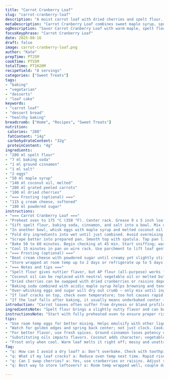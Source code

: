 ```yaml
---
title: "Carrot Cranberry Loaf"
slug: "carrot-cranberry-loaf"
description: "A moist carrot loaf with dried cherries and spelt flour. Sweetened with maple syrup and coconut oil. Cream cheese frosting optional but restores classic tang. Uses baking soda and ground cinnamon for slight warmth. Baking time varies; look for golden crust, and toothpick out clean. Grated carrot texture yields subtle moisture contrast with chewy fruit pieces. Versatile; almonds or pumpkin seeds work if preferred. Can be mixed by hand or electric mixer, but avoid overmixing flour for tender crumb."
metaDescription: "Carrot Cranberry Loaf combines sweet maple syrup, spelt flour, and dried cherries. Moist texture balances earthy flavors with simple techniques."
ogDescription: "Savor Carrot Cranberry Loaf with warm maple, spelt flour, and dried cherries. Moist, flavorful for every occasion."
focusKeyphrase: "Carrot Cranberry Loaf"
date: 2025-08-16
draft: false
image: carrot-cranberry-loaf.png
author: "Kate"
prepTime: PT25M
cookTime: PT55M
totalTime: PT1H20M
recipeYield: "8 servings"
categories: ["Sweet Treats"]
tags:
- "baking"
- "vegetarian"
- "desserts"
- "loaf cake"
keywords:
- "carrot loaf"
- "dessert bread"
- "healthy baking"
breadcrumb: ["Home", "Recipes", "Sweet Treats"]
nutrition: 
 calories: "280"
 fatContent: "14g"
 carbohydrateContent: "32g"
 proteinContent: "4g"
ingredients:
- "280 ml spelt flour"
- "7 ml baking soda"
- "1 ml ground cinnamon"
- "1 ml salt"
- "2 eggs"
- "50 ml maple syrup"
- "140 ml coconut oil, melted"
- "280 ml grated peeled carrots"
- "100 ml dried cherries"
- "=== Frosting (optional) ==="
- "115 g cream cheese, softened"
- "180 ml powdered sugar"
instructions:
- "=== Carrot Cranberry Loaf ==="
- "Preheat oven to 175 °C (350 °F). Center rack. Grease 9 x 5 inch loaf pan and line with parchment extending sides for easy removal."
- "Sift spelt flour, baking soda, cinnamon, and salt into a bowl. Mix dry well to distribute leavening and spice evenly."
- "In another bowl, whisk eggs with maple syrup and melted coconut oil until combined but not frothy. No need for ribbon texture here to save time."
- "Fold dry ingredients into wet until just combined. Avoid overmixing; grainy lumps are okay. Stir grated carrots and dried cherries gently to distribute."
- "Scrape batter into prepared pan. Smooth top with spatula. Tap pan lightly on counter — this releases large air bubbles, important for even crumb."
- "Bake 50 to 60 minutes. Begin checking at 45 min. Start sniffing; warm maple and cinnamon scents should emerge. Edges turn golden brown; center springs back when lightly touched. Toothpick inserted at thickest spot comes out almost clean with moist crumbs."
- "Cool 15 minutes in pan on wire rack. Use parchment to lift loaf gently from pan and cool completely before slicing or icing."
- "=== Frosting (optional) ==="
- "Beat cream cheese with powdered sugar until creamy yet slightly stiff. Spread over cooled loaf. Let set 15 minutes before slicing — stops frosting from sliding off, especially if room temp is warm."
- "Store wrapped at room temp up to 2 days or refrigerate up to 5 days. Toasting slices revives texture and aroma nicely."
- "=== Notes and tips ==="
- "Spelt flour gives nuttier flavor, but AP flour (all-purpose) works fine substituting 1:1 if unavailable."
- "Coconut oil can be replaced with neutral vegetable oil or melted butter — coconut adds subtle aroma, but mild oils won’t change flavor drastically."
- "Dried cherries can be swapped with dried cranberries or raisins depending on sweetness preference. Alternately, toasted pumpkin seeds or chopped walnuts can be folded in for crunch."
- "Baking soda combined with acidic maple syrup helps browning and tenderizes crumb. Don’t replace baking soda with baking powder without recalculating liquid acidity."
- "Over-whisking eggs and sugar will dry out crumb — only mix until ingredients combine smoothly."
- "If loaf cracks on top, check oven temperature; too hot causes rapid dome formation. Lower temp by 10 degrees next time for gentler rise."
- "If the loaf falls after baking, it usually means underbaked center — toothpick test critical before removing from oven."
introduction: "Carrot loaves often suffer from dryness or bland profiles. Here, sweet maple syrup replaces regular sugar to add subtle richness and moisture retention. Spelt flour takes the place of all-purpose to introduce a mild earthy undertone and extra nutrients, though it can be swapped. Dried cherries replace cranberries for tart bursts, soft yet chewy after baking. Ground cinnamon brings background warmth, barely noticeable but critical for complexity. Baking soda — not powder — speeds browning and works with syrup acidity to tenderize crumb. No fancy creaming or five bowls needed; straightforward. Temperature and timing rely more on visual and tactile cues than clock alone. The crumb should be tender but firm, moist with bursts of carrot heft, sweet fruit balance. Frosting is optional; its tanginess cuts sweetness and rounds the loaf but adds calories. Cooling before frosting is a must — hot cake turns frosting to melty mess. When done well, this is a loaf that travels well, keeps days without drying, and rewards with toasted slices. A quiet kitchen smell of cinnamon and maple hints it’s ready before sight confirms."
ingredientsNote: "Spelt flour brings a slightly nutty flavor and can be found in most health food stores or specialty aisles; if unavailable, use all-purpose flour as a direct substitute but expect subtler flavor. Coconut oil typically sold solid at room temperature, melt gently to avoid overheating fats and losing beneficial properties; if you omit it for neutral oil, expect a less aromatic loaf. Dried cherries add a tart, fruity pop; substitute with dried cranberries, raisins, or chopped dried apricots in equal volume. Eggs must be room temperature for better emulsification when mixing with syrups and oils. Maple syrup adds acidity that works with baking soda to help leavening and crumb softness; honey or agave syrup possible but adjust leavening cautiously. Powdered sugar in frosting ensures a lump-free mix, but sift if clumpy. Cream cheese softened is crucial — too cold results in curdled texture. Parchment paper under loaf pan makes removal clean and preserves crumb edges, avoiding stuck, jagged sides. Pan sizes affect baking; a larger pan yields thinner loaf and shorter bake time, smaller pan thicker slice with longer bake requirement."
instructionsNote: "Start with fully preheated oven to ensure proper rise. Grease and line pan to prevent sticking and ease of loaf removal — important because hot loaf stuck risks tearing or crumbling during extraction. Sifting spices and leavening into flour distributes evenly so no bitter clumps or uneven rising. Use gentle folding motion when mixing dry into wet; overmixing develops gluten, toughening texture. Grated carrots add moisture while holding structure, don’t skip peeling to avoid bitter skin bits or dirt inclusions. Dried fruit should be unequally distributed for spontaneous fruity surprises in slices — quick stir, no heavy beating needed. Bake timing depends on oven calibration; watch for golden crust, spring back under finger, and moist crumb on toothpick. Cool loaf in pan slightly to set structure; remove to wire rack to prevent soggy bottom. Frosting softened just right spreads easily; cold frosting chips or too warm loaf causes separation. Let frosting rest to firm up to avoid sliding if slicing immediately. Store wrapped airtight at room temp to retain moisture. Toasting slices enhances aroma and revives lightly softened crumb structure for serving later."
tips:
- "Use room temp eggs for better mixing. Helps emulsify with other liquids. Avoid cold stuff; it doesn’t blend as well. Separate eggs if needed."
- "Watch for golden edges and spring back center; not just clock. Cooking times vary per pan. Touch lightly. Toothpick must almost clean."
- "For better flavor, use fresh spices. Ground cinnamon loses potency over time. Buy whole, grind if possible. Little bits make a big difference."
- "Substituting oils impacts flavors. Coconut adds character; vegetable oils do not alter taste. Butter works but may change texture a tad."
- "Frost only when cool. Warm loaf melts it right off; messy and unattractive. Let it rest after cooling on wire rack in pan."
faq:
- "q: How can I avoid a dry loaf? a: Don’t overbake. Check with toothpick early. Moist but not gooey means done. Room temperature ingredients help too."
- "q: What if my loaf cracks? a: Reduce oven temp next time. Rapid rise causes cracking. Lowering ensures gentler rise. Also, even blending is critical."
- "q: Can I swap cherries? a: Yes, use cranberries or raisins. Adjust sweetness if needed. Alternate nuts or seeds for crunch. Fillers for variety."
- "q: Best way to store leftovers? a: Room temp wrapped well, couple days max. Refrigerate up to five if you must. Toast slices for extra flavor."

---
```

